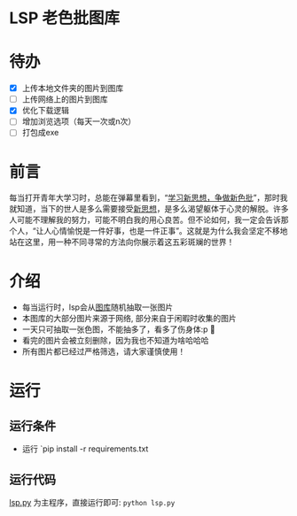 # LSP 老色批图库

# 待办

- [x] 上传本地文件夹的图片到图库
- [ ] 上传网络上的图片到图库
- [x] 优化下载逻辑
- [ ] 增加浏览选项（每天一次或n次）
- [ ] 打包成exe

# 前言
每当打开青年大学习时，总能在弹幕里看到，“[学习新思想，争做新色批](https://www.bilibili.com/video/BV1HV411y7sK/?spm_id_from=333.788.videocard.7)”，那时我就知道，当下的世人是多么需要接受[新思想](https://github.com/Sherlockcxk/lsp/blob/MASTER/screen_shots/new%20value.jpg)，是多么渴望躯体于心灵的解脱。许多人可能不理解我的努力，可能不明白我的用心良苦。但不论如何，我一定会告诉那个人，“让人心情愉悦是一件好事，也是一件正事”。这就是为什么我会坚定不移地站在这里，用一种不同寻常的方法向你展示着这五彩斑斓的世界！

# 介绍
- 每当运行时，lsp会从[图库](lsp-db)随机抽取一张图片
- 本图库的大部分图片来源于网络, 部分来自于闲暇时收集的图片
- 一天只可抽取一张色图，不能抽多了，看多了伤身体:p 🤣
- 看完的图片会被立刻删除，因为我也不知道为啥哈哈哈
- 所有图片都已经过严格筛选，请大家谨慎使用！

# 运行
## 运行条件
- 运行 `pip install -r requirements.txt

## 运行代码
[lsp.py](src/base62/lsp.py) 为主程序，直接运行即可: `python lsp.py`


